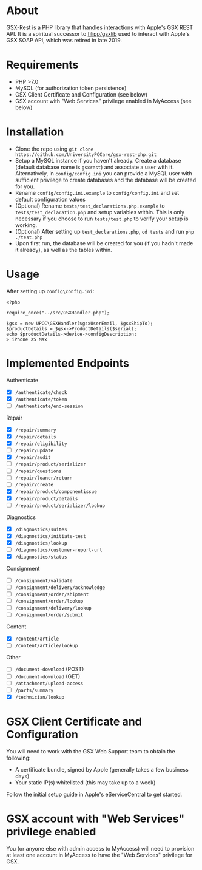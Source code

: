 About
=====

GSX-Rest is a PHP library that handles interactions with Apple's GSX REST API. It is a spiritual successor to [filipp/gsxlib][1] 
used to interact with Apple's GSX SOAP API, which was retired in late 2019.

Requirements
===========

- PHP >7.0
- MySQL (for authorization token persistence)
- GSX Client Certificate and Configuration (see below)
- GSX account with "Web Services" privilege enabled in MyAccess (see below)

Installation
=====

- Clone the repo using `git clone https://github.com/UniversityPCCare/gsx-rest-php.git`
- Setup a MySQL instance if you haven't already. Create a database (default database name is `gsxrest`) and
associate a user with it. Alternatively, in `config/config.ini` you can provide a MySQL user with sufficient
privilege to create databases and the database will be created for you.
- Rename `config/config.ini.example` to `config/config.ini` and set default configuration values
- (Optional) Rename `tests/test_declarations.php.example` to `tests/test_declaration.php` and setup
variables within. This is only necessary if you choose to run `tests/test.php` to verify your setup is working.
- (Optional) After setting up `test_declarations.php`, `cd tests` and run `php ./test.php`
- Upon first run, the database will be created for you (if you hadn't made it already), as well as the
tables within.

Usage
=====

After setting up `config\config.ini`:

    <?php
    
    require_once("../src/GSXHandler.php");
    
    $gsx = new UPCC\GSXHandler($gsxUserEmail, $gsxShipTo);
    $productDetails = $gsx->ProductDetails($serial);
    echo $productDetails->device->configDescription;
    > iPhone XS Max

Implemented Endpoints
===

Authenticate
- [x] `/authenticate/check`
- [x] `/authenticate/token`
- [ ] `/authenticate/end-session`

Repair
- [x] `/repair/summary`
- [x] `/repair/details`
- [x] `/repair/eligibility`
- [ ] `/repair/update`
- [x] `/repair/audit`
- [ ] `/repair/product/serializer`
- [ ] `/repair/questions`
- [ ] `/repair/loaner/return`
- [ ] `/repair/create`
- [x] `/repair/product/componentissue`
- [x] `/repair/product/details`
- [ ] `/repair/product/serializer/lookup`

Diagnostics
- [x] `/diagnostics/suites`
- [x] `/diagnostics/initiate-test`
- [x] `/diagnostics/lookup`
- [ ] `/diagnostics/customer-report-url`
- [x] `/diagnostics/status`

Consignment
- [ ] `/consignment/validate`
- [ ] `/consignment/delivery/acknowledge`
- [ ] `/consignment/order/shipment`
- [ ] `/consignment/order/lookup`
- [ ] `/consignment/delivery/lookup`
- [ ] `/consignment/order/submit`

Content
- [x] `/content/article`
- [ ] `/content/article/lookup`

Other
- [ ] `/document-download` (POST)
- [ ] `/document-download` (GET)
- [ ] `/attachment/upload-access`
- [ ] `/parts/summary`
- [x] `/technician/lookup`

GSX Client Certificate and Configuration
===

You will need to work with the GSX Web Support team to obtain the following:

  * A certificate bundle, signed by Apple (generally takes a few business days)
  * Your static IP(s) whitelisted (this may take up to a week)
  
Follow the initial setup guide in Apple's eServiceCentral to get started.

GSX account with "Web Services" privilege enabled
===

You (or anyone else with admin access to MyAccess) will need to provision at least one account
in MyAccess to have the "Web Services" privilege for GSX.

[1]: https://github.com/filipp/gsxlib
